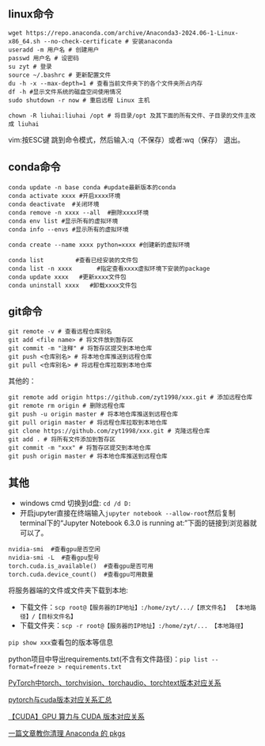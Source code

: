 ## linux命令
```
wget https://repo.anaconda.com/archive/Anaconda3-2024.06-1-Linux-x86_64.sh --no-check-certificate # 安装anaconda
useradd -m 用户名 # 创建用户
passwd 用户名 # 设密码
su zyt # 登录
source ~/.bashrc # 更新配置文件
du -h -x --max-depth=1 # 查看当前文件夹下的各个文件夹所占内存
df -h #显示文件系统的磁盘空间使用情况
sudo shutdown -r now # 重启远程 Linux 主机

chown -R liuhai:liuhai /opt # 将目录/opt 及其下面的所有文件、子目录的文件主改成 liuhai
```
vim:按ESC键 跳到命令模式，然后输入:q（不保存）或者:wq（保存） 退出。


## conda命令
```
conda update -n base conda #update最新版本的conda
conda activate xxxx #开启xxxx环境
conda deactivate  #关闭环境
conda remove -n xxxx --all  #删除xxxx环境
conda env list #显示所有的虚拟环境
conda info --envs #显示所有的虚拟环境

conda create --name xxxx python=xxxx #创建新的虚拟环境

conda list         #查看已经安装的文件包
conda list -n xxxx       #指定查看xxxx虚拟环境下安装的package
conda update xxxx   #更新xxxx文件包
conda uninstall xxxx   #卸载xxxx文件包
```

## git命令
```
git remote -v # 查看远程仓库别名
git add <file name> # 将文件放到暂存区
git commit -m "注释" # 将暂存区提交到本地仓库
git push <仓库别名> # 将本地仓库推送到远程仓库
git pull <仓库别名> # 将远程仓库拉取到本地仓库
```
其他的：
```
git remote add origin https://github.com/zyt1998/xxx.git # 添加远程仓库
git remote rm origin # 删除远程仓库
git push -u origin master # 将本地仓库推送到远程仓库
git pull origin master # 将远程仓库拉取到本地仓库
git clone https://github.com/zyt1998/xxx.git # 克隆远程仓库
git add . # 将所有文件添加到暂存区
git commit -m "xxx" # 将暂存区提交到本地仓库
git push origin master # 将本地仓库推送到远程仓库

```

## 其他
- windows cmd 切换到d盘:  ```cd /d D:```
- 开启jupyter直接在终端输入```jupyter notebook --allow-root```然后复制terminal下的“Jupyter Notebook 6.3.0 is running at:”下面的链接到浏览器就可以了。

```
nvidia-smi  #查看gpu是否空闲
nvidia-smi -L  #查看gpu型号
torch.cuda.is_available()  #查看gpu是否可用
torch.cuda.device_count()  #查看gpu可用数量
```

将服务器端的文件或文件夹下载到本地:
- 下载文件：```scp root@【服务器的IP地址】:/home/zyt/.../【原文件名】 【本地路径】/【目标文件名】```
- 下载文件夹：```scp -r root@【服务器的IP地址】:/home/zyt/... 【本地路径】```

```pip show xxx```查看包的版本等信息

python项目中导出requirements.txt(不含有文件路径)：```pip list --format=freeze > requirements.txt ```




[PyTorch中torch、torchvision、torchaudio、torchtext版本对应关系](https://blog.csdn.net/shiwanghualuo/article/details/122860521)

[pytorch与cuda版本对应关系汇总](https://gitcode.csdn.net/65e9388c1a836825ed78dcca.html?dp_token=eyJ0eXAiOiJKV1QiLCJhbGciOiJIUzI1NiJ9.eyJpZCI6MzM3NDQyOSwiZXhwIjoxNzE4MTgyMTE4LCJpYXQiOjE3MTc1NzczMTgsInVzZXJuYW1lIjoibTBfNDY1MTg2NTYifQ.rGCPZ_4XU6UkI1Dmo1h7v6OmLtbw3NQfbkAiW8OYYzc)

[【CUDA】GPU 算力与 CUDA 版本对应关系](https://blog.csdn.net/weixin_43667077/article/details/135654738)


[一篇文章教你清理 Anaconda 的 pkgs](https://blog.csdn.net/Robin_Pi/article/details/115004870)
